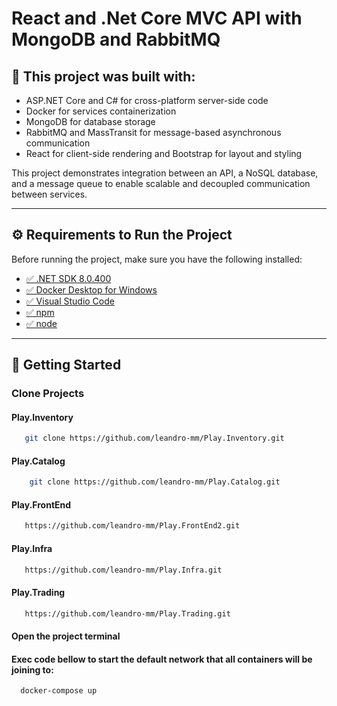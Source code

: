 # React and .Net Core MVC API with MongoDB and RabbitMQ

## 📌 This project was built with:
- ASP.NET Core and C# for cross-platform server-side code
- Docker for services containerization
- MongoDB for database storage
- RabbitMQ and MassTransit for message-based asynchronous communication
- React for client-side rendering and Bootstrap for layout and styling

This project demonstrates integration between an API, a NoSQL database, and a message queue to enable scalable and decoupled communication between services.  

---

## ⚙️ Requirements to Run the Project
Before running the project, make sure you have the following installed:

- [✅ .NET SDK 8.0.400](https://dotnet.microsoft.com/en-us/download)  
- [✅ Docker Desktop for Windows](https://www.docker.com/products/docker-desktop/)  
- [✅ Visual Studio Code](https://code.visualstudio.com/)
- [✅ npm](https://www.npmjs.com/)
- [✅ node](https://nodejs.org/pt) 

---

## 🚀 Getting Started
### Clone Projects
#### Play.Inventory 
```bash
   git clone https://github.com/leandro-mm/Play.Inventory.git
```
#### Play.Catalog
```bash
    git clone https://github.com/leandro-mm/Play.Catalog.git
```
#### Play.FrontEnd
```bash
   https://github.com/leandro-mm/Play.FrontEnd2.git
```
#### Play.Infra 
```bash
   https://github.com/leandro-mm/Play.Infra.git
```
#### Play.Trading 
```bash
   https://github.com/leandro-mm/Play.Trading.git
```

#### Open the project terminal
#### Exec code bellow to start the default network that all containers will be joining to:
```bash
  docker-compose up
```

